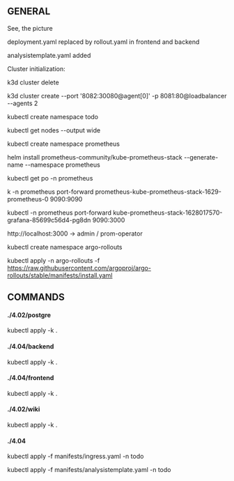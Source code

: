 <h2>GENERAL</h2>

See, the picture 

deployment.yaml replaced by rollout.yaml in frontend and backend

analysistemplate.yaml added


Cluster initialization:

k3d cluster delete

k3d cluster create --port '8082:30080@agent[0]' -p 8081:80@loadbalancer --agents 2

kubectl create namespace todo

kubectl get nodes --output wide


kubectl create namespace prometheus

helm install prometheus-community/kube-prometheus-stack --generate-name --namespace prometheus

kubectl get po -n prometheus

k -n prometheus port-forward prometheus-kube-prometheus-stack-1629-prometheus-0 9090:9090


kubectl -n prometheus port-forward kube-prometheus-stack-1628017570-grafana-85699c56d4-pg8dn 9090:3000

http://localhost:3000 -> admin / prom-operator


kubectl create namespace argo-rollouts

kubectl apply -n argo-rollouts -f https://raw.githubusercontent.com/argoproj/argo-rollouts/stable/manifests/install.yaml



<h2>COMMANDS</h2>

<h4>./4.02/postgre</h4>

kubectl apply -k .


<h4>./4.04/backend</h4>

kubectl apply -k .


<h4>./4.04/frontend</h4>

kubectl apply -k .


<h4>./4.02/wiki</h4>

kubectl apply -k .


<h4>./4.04</h4>

kubectl apply -f manifests/ingress.yaml -n todo

kubectl apply -f manifests/analysistemplate.yaml -n todo

